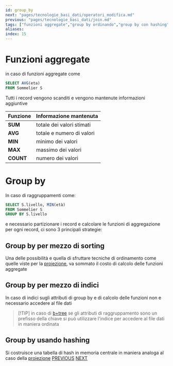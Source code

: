 ```yaml
---
id: group_by
next: "pages/tecnologie_basi_dati/operatori_modifica.md"
previous: "pages/tecnologie_basi_dati/join.md"
tags: ["funzioni aggregate","group by ordinando","group by con hashing", "group by con indice"]
aliases: 
index: 15
---
```


# Funzioni aggregate

 in caso di funzioni aggregate come
 
```sql
SELECT AVG(eta)
FROM Sommelier S
```

Tutti i record vengono scanditi  e vengono mantenute informazioni aggiuntive

| **Funzione** | Informazione mantenuta    |
| ------------ | ------------------------- |
| **SUM**      | totale dei valori stimati |
| **AVG**      | totale e numero di valori |
| **MIN**      | minimo dei valori         |
| **MAX**      | massimo dei valori        |
| **COUNT**    | numero dei valori         |

# Group by

In caso di raggruppamenti come:

```sql
SELECT S.livello, MIN(età)
FROM Sommelier S
GROUP BY S.livello
```

e necessario partizionare i record e calcolare le funzioni di aggregazione per ogni record, ci sono 3 principali strategie:

## Group by per mezzo di sorting

Una delle possibilità e quella di sfruttare tecniche di ordinamento come quelle viste per la [proiezione](proiezione.md#proiettare%20[ordinando](tecnologie_basi_dati/sorting.md)), va sommato il costo di calcolo delle funzioni aggregate

## Group by per mezzo di indici

In caso di indici sugli attributi di group by e di calcolo delle funzioni non e necessario accedere al file dati

>[!TIP] in caso di [b+tree](tecnologie_basi_dati/b+tree.md) se gli attributi di raggruppamento sono un prefisso della chiave si può utilizzare l'indice per accedere al file dati in maniera ordinata

## Group by usando hashing

Si costruisce una tabella di hash in memoria centrale in maniera analoga al caso della [proiezione](proiezione.md#proiettare%20usando%20hashing)
[PREVIOUS](pages/tecnologie_basi_dati/join.md)
[NEXT](pages/tecnologie_basi_dati/operatori_modifica.md)
